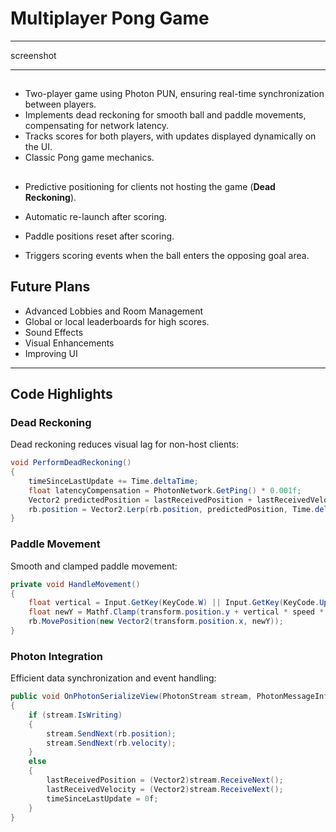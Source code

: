 # Multiplayer Pong Game

---

screenshot

---

##

- Two-player game using Photon PUN, ensuring real-time synchronization between players.
- Implements dead reckoning for smooth ball and paddle movements, compensating for network latency.
- Tracks scores for both players, with updates displayed dynamically on the UI.
- Classic Pong game mechanics.

##
- Predictive positioning for clients not hosting the game (**Dead Reckoning**).
- Automatic re-launch after scoring.
- Paddle positions reset after scoring.

- Triggers scoring events when the ball enters the opposing goal area.

## Future Plans

- Advanced Lobbies and Room Management
- Global or local leaderboards for high scores.
- Sound Effects
- Visual Enhancements
- Improving UI

---

## Code Highlights

### Dead Reckoning
Dead reckoning reduces visual lag for non-host clients:
```csharp
void PerformDeadReckoning()
{
    timeSinceLastUpdate += Time.deltaTime;
    float latencyCompensation = PhotonNetwork.GetPing() * 0.001f;
    Vector2 predictedPosition = lastReceivedPosition + lastReceivedVelocity * (timeSinceLastUpdate + latencyCompensation);
    rb.position = Vector2.Lerp(rb.position, predictedPosition, Time.deltaTime * 10);
}
```

### Paddle Movement
Smooth and clamped paddle movement:
```csharp
private void HandleMovement()
{
    float vertical = Input.GetKey(KeyCode.W) || Input.GetKey(KeyCode.UpArrow) ? 1f : Input.GetKey(KeyCode.S) || Input.GetKey(KeyCode.DownArrow) ? -1f : 0f;
    float newY = Mathf.Clamp(transform.position.y + vertical * speed * Time.fixedDeltaTime, -boundaryY, boundaryY);
    rb.MovePosition(new Vector2(transform.position.x, newY));
}
```

### Photon Integration
Efficient data synchronization and event handling:
```csharp
public void OnPhotonSerializeView(PhotonStream stream, PhotonMessageInfo info)
{
    if (stream.IsWriting)
    {
        stream.SendNext(rb.position);
        stream.SendNext(rb.velocity);
    }
    else
    {
        lastReceivedPosition = (Vector2)stream.ReceiveNext();
        lastReceivedVelocity = (Vector2)stream.ReceiveNext();
        timeSinceLastUpdate = 0f;
    }
}
```
